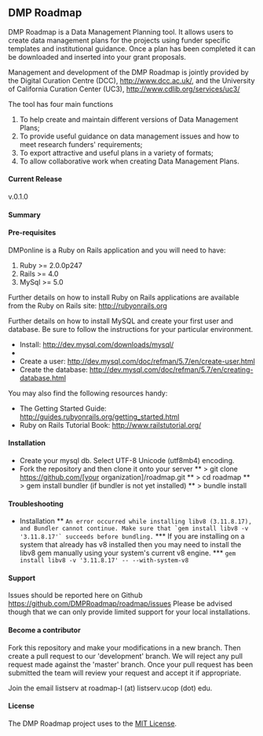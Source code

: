## DMP Roadmap

DMP Roadmap is a Data Management Planning tool. It allows users to create data management plans for the projects using funder specific templates and institutional guidance. Once a plan has been completed it can be downloaded and inserted into your grant proposals.

Management and development of the DMP Roadmap is jointly provided by the Digital Curation Centre (DCC), http://www.dcc.ac.uk/, and the University of California Curation Center (UC3), http://www.cdlib.org/services/uc3/

The tool has four main functions
1. To help create and maintain different versions of Data Management Plans;
2. To provide useful guidance on data management issues and how to meet research funders' requirements;
3. To export attractive and useful plans in a variety of formats;
4. To allow collaborative work when creating Data Management Plans.

#### Current Release
v.0.1.0

#### Summary

#### Pre-requisites
DMPonline is a Ruby on Rails application and you will need to have: 
1. Ruby >= 2.0.0p247
2. Rails >= 4.0
3. MySql >= 5.0

Further details on how to install Ruby on Rails applications are available from the Ruby on Rails site: http://rubyonrails.org

Further details on how to install MySQL and create your first user and database. Be sure to follow the instructions for your particular environment. 
* Install: http://dev.mysql.com/downloads/mysql/
* 
* Create a user: http://dev.mysql.com/doc/refman/5.7/en/create-user.html
* Create the database: http://dev.mysql.com/doc/refman/5.7/en/creating-database.html

You may also find the following resources handy:

* The Getting Started Guide: http://guides.rubyonrails.org/getting_started.html
* Ruby on Rails Tutorial Book: http://www.railstutorial.org/

#### Installation
* Create your mysql db. Select UTF-8 Unicode (utf8mb4) encoding.
* Fork the repository and then clone it onto your server
** > git clone https://github.com/[your organization]/roadmap.git
** > cd roadmap
** > gem install bundler (if bundler is not yet installed)
** > bundle install

#### Troubleshooting
* Installation
** ``` An error occurred while installing libv8 (3.11.8.17), and Bundler cannot continue.
Make sure that `gem install libv8 -v '3.11.8.17'` succeeds before bundling. ```
*** If you are installing on a system that already has v8 installed then you may need to install the libv8 gem manually using your system's current v8 engine.
*** ``` gem install libv8 -v '3.11.8.17' -- --with-system-v8 ```

#### Support
Issues should be reported here on Github https://github.com/DMPRoadmap/roadmap/issues
Please be advised though that we can only provide limited support for your local installations.

#### Become a contributor
Fork this repository and make your modifications in a new branch. Then create a pull request to our 'development' branch. We will reject any pull request made against the 'master' branch. Once your pull request has been submitted the team will review your request and accept it if appropriate.

Join the email listserv at roadmap-l (at) listserv.ucop (dot) edu. 

#### License
The DMP Roadmap project uses to the <a href="./LICENSE.md">MIT License</a>.
